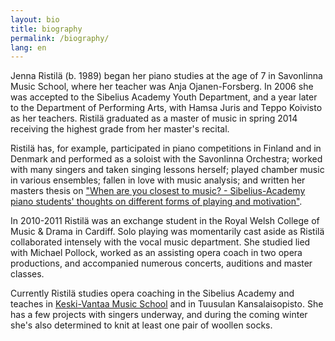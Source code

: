 ```yaml
---
layout: bio
title: biography
permalink: /biography/
lang: en
---
```


Jenna Ristilä (b. 1989) began her piano studies at the age of 7 in Savonlinna Music School, where her teacher was Anja Ojanen-Forsberg. In 2006 she was accepted to the Sibelius Academy Youth Department, and a year later to the Department of Performing Arts, with Hamsa Juris and Teppo Koivisto as her teachers. Ristilä graduated as a master of music in spring 2014 receiving the highest grade from her master's recital.  


Ristilä has, for example, participated in piano competitions in Finland and in Denmark and performed as a soloist with the Savonlinna Orchestra; worked with many singers and taken singing lessons herself; played chamber music in various ensembles; fallen in love with music analysis; and written her masters thesis on ["When are you closest to music? - Sibelius-Academy piano students' thoughts on different forms of playing and motivation"](http://ethesis.siba.fi/showrecord.php?language=en_EN&ID=449278&).


In 2010-2011 Ristilä was an exchange student in the Royal Welsh College of Music & Drama in Cardiff. Solo playing was momentarily cast aside as Ristilä collaborated intensely with the vocal music department. She studied lied with Michael Pollock, worked as an assisting opera coach in two opera productions, and accompanied numerous concerts, auditions and master classes.


Currently Ristilä studies opera coaching in the Sibelius Academy and teaches in [Keski-Vantaa Music School](http://kevamo.com/) and in Tuusulan Kansalaisopisto. She has a few projects with singers underway, and during the coming winter she's also determined to knit at least one pair of woollen socks.


<br/>
